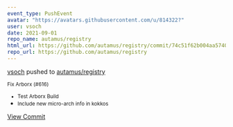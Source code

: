 ```yaml
---
event_type: PushEvent
avatar: "https://avatars.githubusercontent.com/u/814322?"
user: vsoch
date: 2021-09-01
repo_name: autamus/registry
html_url: https://github.com/autamus/registry/commit/74c51f62b004aa574051f3a8ff5ce73794e37a40
repo_url: https://github.com/autamus/registry
---
```


<a href='https://github.com/vsoch' target='_blank'>vsoch</a> pushed to <a href='https://github.com/autamus/registry' target='_blank'>autamus/registry</a>

<small>Fix Arborx (#616)

* Test Arborx Build
* Include new micro-arch info in kokkos</small>

<a href='https://github.com/autamus/registry/commit/74c51f62b004aa574051f3a8ff5ce73794e37a40' target='_blank'>View Commit</a>